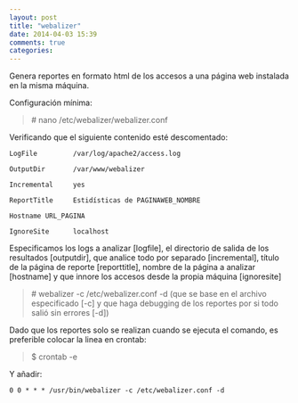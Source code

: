 ```yaml
---
layout: post
title: "webalizer"
date: 2014-04-03 15:39
comments: true
categories: 
---
```

Genera reportes en formato html de los accesos a una página web instalada en la misma máquina.

Configuración mínima:

>\# nano /etc/webalizer/webalizer.conf

Verificando que el siguiente contenido esté descomentado:

	LogFile         /var/log/apache2/access.log

	OutputDir       /var/www/webalizer

	Incremental     yes

	ReportTitle     Estidísticas de PAGINAWEB_NOMBRE

	Hostname URL_PAGINA

	IgnoreSite      localhost

Especificamos los logs a analizar [logfile], el directorio de salida de los resultados [outputdir], que analice todo por separado [incremental], título de la página de reporte [reporttitle], nombre de la página a analizar [hostname] y que innore los accesos desde la propia máquina [ignoresite]

>\# webalizer -c /etc/webalizer.conf -d (que se base en el archivo especificado [-c] y que haga debugging de los reportes por si todo salió sin errores [-d])

Dado que los reportes solo se realizan cuando se ejecuta el comando, es preferible colocar la linea en crontab:

>$ crontab -e

Y añadir:

	0 0 * * * /usr/bin/webalizer -c /etc/webalizer.conf -d

